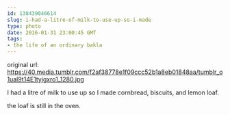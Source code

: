 ```yaml
---
id: 138439046614
slug: i-had-a-litre-of-milk-to-use-up-so-i-made
type: photo
date: 2016-01-31 23:00:45 GMT
tags:
- the life of an ordinary bakla
---
```

original url: https://40.media.tumblr.com/f2af38778e1f09ccc52b1a8eb01848aa/tumblr_o1ual9t14E1tyjgxro1_1280.jpg

I had a litre of milk to use up so I made cornbread, biscuits, and lemon loaf. 

the loaf is still in the oven. 